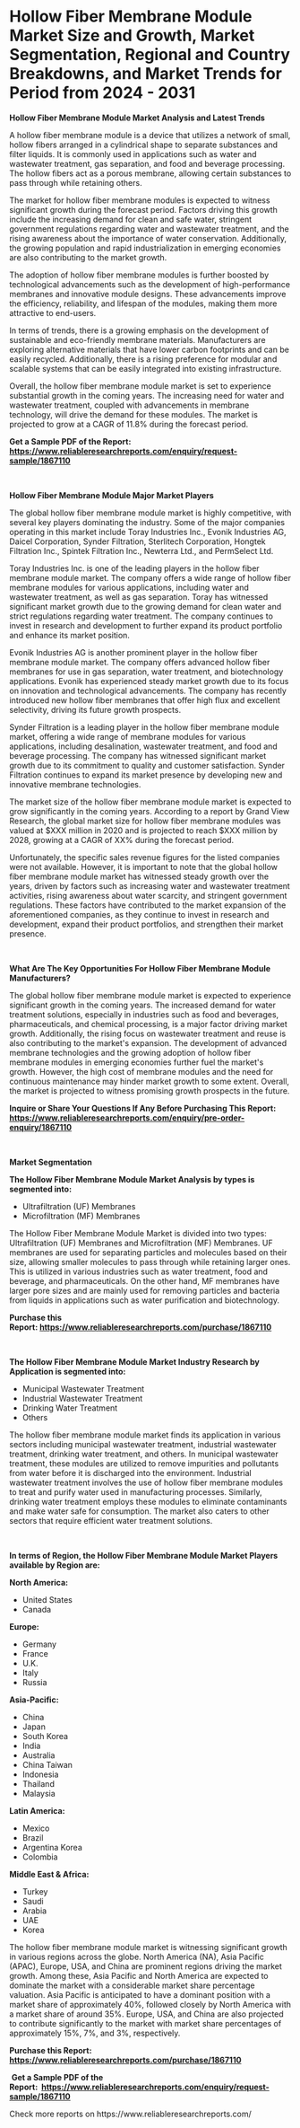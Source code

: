 <p><h1>Hollow Fiber Membrane Module Market Size and Growth, Market Segmentation, Regional and Country Breakdowns, and Market Trends for Period from 2024 -  2031</h1></p><p><strong>Hollow Fiber Membrane Module Market Analysis and Latest Trends</strong></p>
<p><p>A hollow fiber membrane module is a device that utilizes a network of small, hollow fibers arranged in a cylindrical shape to separate substances and filter liquids. It is commonly used in applications such as water and wastewater treatment, gas separation, and food and beverage processing. The hollow fibers act as a porous membrane, allowing certain substances to pass through while retaining others.</p><p>The market for hollow fiber membrane modules is expected to witness significant growth during the forecast period. Factors driving this growth include the increasing demand for clean and safe water, stringent government regulations regarding water and wastewater treatment, and the rising awareness about the importance of water conservation. Additionally, the growing population and rapid industrialization in emerging economies are also contributing to the market growth.</p><p>The adoption of hollow fiber membrane modules is further boosted by technological advancements such as the development of high-performance membranes and innovative module designs. These advancements improve the efficiency, reliability, and lifespan of the modules, making them more attractive to end-users.</p><p>In terms of trends, there is a growing emphasis on the development of sustainable and eco-friendly membrane materials. Manufacturers are exploring alternative materials that have lower carbon footprints and can be easily recycled. Additionally, there is a rising preference for modular and scalable systems that can be easily integrated into existing infrastructure.</p><p>Overall, the hollow fiber membrane module market is set to experience substantial growth in the coming years. The increasing need for water and wastewater treatment, coupled with advancements in membrane technology, will drive the demand for these modules. The market is projected to grow at a CAGR of 11.8% during the forecast period.</p></p>
<p><strong>Get a Sample PDF of the Report:&nbsp; <a href="https://www.reliableresearchreports.com/enquiry/request-sample/1867110">https://www.reliableresearchreports.com/enquiry/request-sample/1867110</a></strong></p>
<p>&nbsp;</p>
<p><strong>Hollow Fiber Membrane Module Major Market Players</strong></p>
<p><p>The global hollow fiber membrane module market is highly competitive, with several key players dominating the industry. Some of the major companies operating in this market include Toray Industries Inc., Evonik Industries AG, Daicel Corporation, Synder Filtration, Sterlitech Corporation, Hongtek Filtration Inc., Spintek Filtration Inc., Newterra Ltd., and PermSelect Ltd.</p><p>Toray Industries Inc. is one of the leading players in the hollow fiber membrane module market. The company offers a wide range of hollow fiber membrane modules for various applications, including water and wastewater treatment, as well as gas separation. Toray has witnessed significant market growth due to the growing demand for clean water and strict regulations regarding water treatment. The company continues to invest in research and development to further expand its product portfolio and enhance its market position.</p><p>Evonik Industries AG is another prominent player in the hollow fiber membrane module market. The company offers advanced hollow fiber membranes for use in gas separation, water treatment, and biotechnology applications. Evonik has experienced steady market growth due to its focus on innovation and technological advancements. The company has recently introduced new hollow fiber membranes that offer high flux and excellent selectivity, driving its future growth prospects.</p><p>Synder Filtration is a leading player in the hollow fiber membrane module market, offering a wide range of membrane modules for various applications, including desalination, wastewater treatment, and food and beverage processing. The company has witnessed significant market growth due to its commitment to quality and customer satisfaction. Synder Filtration continues to expand its market presence by developing new and innovative membrane technologies.</p><p>The market size of the hollow fiber membrane module market is expected to grow significantly in the coming years. According to a report by Grand View Research, the global market size for hollow fiber membrane modules was valued at $XXX million in 2020 and is projected to reach $XXX million by 2028, growing at a CAGR of XX% during the forecast period.</p><p>Unfortunately, the specific sales revenue figures for the listed companies were not available. However, it is important to note that the global hollow fiber membrane module market has witnessed steady growth over the years, driven by factors such as increasing water and wastewater treatment activities, rising awareness about water scarcity, and stringent government regulations. These factors have contributed to the market expansion of the aforementioned companies, as they continue to invest in research and development, expand their product portfolios, and strengthen their market presence.</p></p>
<p>&nbsp;</p>
<p><strong>What Are The Key Opportunities For Hollow Fiber Membrane Module Manufacturers?</strong></p>
<p><p>The global hollow fiber membrane module market is expected to experience significant growth in the coming years. The increased demand for water treatment solutions, especially in industries such as food and beverages, pharmaceuticals, and chemical processing, is a major factor driving market growth. Additionally, the rising focus on wastewater treatment and reuse is also contributing to the market's expansion. The development of advanced membrane technologies and the growing adoption of hollow fiber membrane modules in emerging economies further fuel the market's growth. However, the high cost of membrane modules and the need for continuous maintenance may hinder market growth to some extent. Overall, the market is projected to witness promising growth prospects in the future.</p></p>
<p><strong>Inquire or Share Your Questions If Any Before Purchasing This Report: <a href="https://www.reliableresearchreports.com/enquiry/pre-order-enquiry/1867110">https://www.reliableresearchreports.com/enquiry/pre-order-enquiry/1867110</a></strong></p>
<p>&nbsp;</p>
<p><strong>Market Segmentation</strong></p>
<p><strong>The Hollow Fiber Membrane Module Market Analysis by types is segmented into:</strong></p>
<p><ul><li>Ultrafiltration (UF) Membranes</li><li>Microfiltration (MF) Membranes</li></ul></p>
<p><p>The Hollow Fiber Membrane Module Market is divided into two types: Ultrafiltration (UF) Membranes and Microfiltration (MF) Membranes. UF membranes are used for separating particles and molecules based on their size, allowing smaller molecules to pass through while retaining larger ones. This is utilized in various industries such as water treatment, food and beverage, and pharmaceuticals. On the other hand, MF membranes have larger pore sizes and are mainly used for removing particles and bacteria from liquids in applications such as water purification and biotechnology.</p></p>
<p><strong>Purchase this Report:&nbsp;<a href="https://www.reliableresearchreports.com/purchase/1867110">https://www.reliableresearchreports.com/purchase/1867110</a></strong></p>
<p>&nbsp;</p>
<p><strong>The Hollow Fiber Membrane Module Market Industry Research by Application is segmented into:</strong></p>
<p><ul><li>Municipal Wastewater Treatment</li><li>Industrial Wastewater Treatment</li><li>Drinking Water Treatment</li><li>Others</li></ul></p>
<p><p>The hollow fiber membrane module market finds its application in various sectors including municipal wastewater treatment, industrial wastewater treatment, drinking water treatment, and others. In municipal wastewater treatment, these modules are utilized to remove impurities and pollutants from water before it is discharged into the environment. Industrial wastewater treatment involves the use of hollow fiber membrane modules to treat and purify water used in manufacturing processes. Similarly, drinking water treatment employs these modules to eliminate contaminants and make water safe for consumption. The market also caters to other sectors that require efficient water treatment solutions.</p></p>
<p>&nbsp;</p>
<p><strong>In terms of Region, the Hollow Fiber Membrane Module Market Players available by Region are:</strong></p>
<p>
    <p> <strong> North America: </strong>
        <ul>
            <li>United States</li>
            <li>Canada</li>
        </ul>
        </p> 
    <p> <strong> Europe: </strong>
        <ul>
            <li>Germany</li>
            <li>France</li>
            <li>U.K.</li>
            <li>Italy</li>
            <li>Russia</li>
        </ul>
        </p> 
    <p> <strong> Asia-Pacific: </strong>
        <ul>
            <li>China</li>
            <li>Japan</li>
            <li>South Korea</li>
            <li>India</li>
            <li>Australia</li>
            <li>China Taiwan</li>
            <li>Indonesia</li>
            <li>Thailand</li>
            <li>Malaysia</li>
        </ul>
        </p> 
    <p> <strong> Latin America: </strong>
        <ul>
            <li>Mexico</li>
            <li>Brazil</li>
            <li>Argentina Korea</li>
            <li>Colombia</li>
        </ul>
        </p> 
    <p> <strong> Middle East & Africa: </strong>
        <ul>
            <li>Turkey</li>
            <li>Saudi</li>
            <li>Arabia</li>
            <li>UAE</li>
            <li>Korea</li>
        </ul>
    </p>
    </p>
<p><p>The hollow fiber membrane module market is witnessing significant growth in various regions across the globe. North America (NA), Asia Pacific (APAC), Europe, USA, and China are prominent regions driving the market growth. Among these, Asia Pacific and North America are expected to dominate the market with a considerable market share percentage valuation. Asia Pacific is anticipated to have a dominant position with a market share of approximately 40%, followed closely by North America with a market share of around 35%. Europe, USA, and China are also projected to contribute significantly to the market with market share percentages of approximately 15%, 7%, and 3%, respectively.</p></p>
<p><strong>Purchase this Report: <a href="https://www.reliableresearchreports.com/purchase/1867110">https://www.reliableresearchreports.com/purchase/1867110</a></strong></p>
<p>&nbsp;<strong>Get a Sample PDF of the Report:&nbsp;&nbsp;<a href="https://www.reliableresearchreports.com/enquiry/request-sample/1867110">https://www.reliableresearchreports.com/enquiry/request-sample/1867110</a></strong></p>
<p><strong></strong></p>
<p>Check more reports on https://www.reliableresearchreports.com/</p>